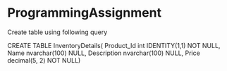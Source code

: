 # ProgrammingAssignment

Create table using following query

CREATE TABLE InventoryDetails(
	Product_Id int IDENTITY(1,1) NOT NULL,
	Name nvarchar(100) NULL,
	Description nvarchar(100) NULL,
	Price decimal(5, 2) NOT NULL)
  
  
